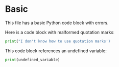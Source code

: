 # Basic

This file has a basic Python code block with errors.

Here is a code block with malformed quotation marks:

```python
print("I don't know how to use quotation marks')
```

This code block references an undefined variable:

```python
print(undefined_variable)
```
